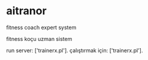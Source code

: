 # aitranor
fitness coach expert system

fitness koçu uzman sistem

run server: ['trainerx.pl'].
çalıştırmak için: ['trainerx.pl'].

